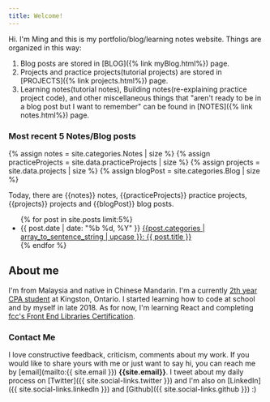 ```yaml
---
title: Welcome!
---
```


Hi. I'm Ming and this is my portfolio/blog/learning notes website. Things are organized in this way:

1. Blog posts are stored in [BLOG]({% link myBlog.html%}) page.
2. Projects and practice projects(tutorial projects) are stored in [PROJECTS]({% link projects.html%}) page.
3. Learning notes(tutorial notes), Building notes(re-explaining practice project code), and other miscellaneous things that "aren't ready to be in a blog post but I want to remember" can be found in [NOTES]({% link notes.html%}) page.

### Most recent 5 Notes/Blog posts

{% assign notes = site.categories.Notes | size %}
{% assign practiceProjects = site.data.practiceProjects | size %}
{% assign projects = site.data.projects | size %}
{% assign blogPost = site.categories.Blog | size %}

Today, there are {{notes}} notes, {{practiceProjects}} practice projects, {{projects}} projects and {{blogPost}} blog posts.

<ul class="index__ul" >
  {% for post in site.posts limit:5%}
    <li class="index__li">
      <span class="index__date">{{ post.date | date: "%b %d, %Y" }}</span>
      <span class="index__name">
        <a href="{{ post.url | relative_url }}" class="index__link">{{post.categories | array_to_sentence_string | upcase }}: {{ post.title }}</a>
      </span>
    </li>
  {% endfor %}
</ul>

## About me

I'm from Malaysia and native in Chinese Mandarin. I'm a currently [2th year CPA student](https://www.stlawrencecollege.ca/programs-and-courses/full-time/programs/a_m/computer-programmer-analyst/kingston/) at Kingston, Ontario. I started learning how to code at school and by myself in late 2018. As for now, I'm learning React and completing [fcc's Front End Libraries Certification](https://www.freecodecamp.org/).

### Contact Me

I love constructive feedback, criticism, comments about my work. If you would like to share yours with me or just want to say hi, you can reach me by [email](mailto:{{ site.email }}) **{{site.email}}**. I tweet about my daily process on [Twitter]({{ site.social-links.twitter }}) and I'm also on [LinkedIn]({{ site.social-links.linkedIn }}) and [Github]({{ site.social-links.github }}) :)
